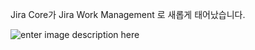 Jira Core가 Jira Work Management 로 새롭게 태어났습니다. 

![enter image description here](https://i1.wp.com/atlassianblog.wpengine.com/wp-content/uploads/2021/04/download-2.png?resize=1560,760&ssl=1)

<!--stackedit_data:
eyJoaXN0b3J5IjpbMTk2NjEyNThdfQ==
-->